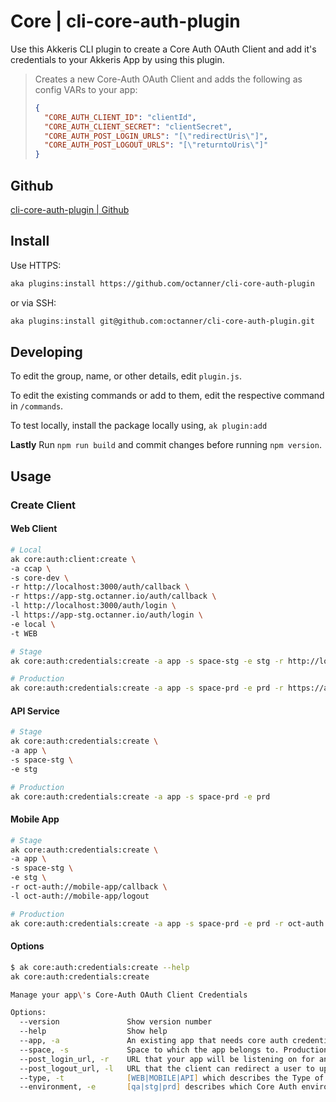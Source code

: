 # Core | cli-core-auth-plugin

Use this Akkeris CLI plugin to create a Core Auth OAuth Client and add it's credentials to your Akkeris App by using this plugin.

> Creates a new Core-Auth OAuth Client and adds the following as config VARs to your app:
>
> ```json
> {
>   "CORE_AUTH_CLIENT_ID": "clientId",
>   "CORE_AUTH_CLIENT_SECRET": "clientSecret",
>   "CORE_AUTH_POST_LOGIN_URLS": "[\"redirectUris\"]",
>   "CORE_AUTH_POST_LOGOUT_URLS": "[\"returntoUris\"]"
> }
> ```

## Github

[cli-core-auth-plugin | Github](https://github.com/octanner/cli-core-auth-plugin)

## Install

Use HTTPS:

```zsh
aka plugins:install https://github.com/octanner/cli-core-auth-plugin
```

or via SSH:

```zsh
aka plugins:install git@github.com:octanner/cli-core-auth-plugin.git
```

## Developing

To edit the group, name, or other details, edit `plugin.js`.

To edit the existing commands or add to them, edit the respective command in `/commands`.

To test locally, install the package locally using, `ak plugin:add`

**Lastly**
Run `npm run build` and commit changes before running `npm version`.

## Usage

### Create Client

#### Web Client

```zsh
# Local
ak core:auth:client:create \
-a ccap \
-s core-dev \
-r http://localhost:3000/auth/callback \
-r https://app-stg.octanner.io/auth/callback \
-l http://localhost:3000/auth/login \
-l https://app-stg.octanner.io/auth/login \
-e local \
-t WEB

# Stage
ak core:auth:credentials:create -a app -s space-stg -e stg -r http://localhost:3000/auth/callback -r https://app-stg.octanner.io/auth/callback -l http://localhost:3000/auth/login -l https://app-stg.octanner.io/auth/login

# Production
ak core:auth:credentials:create -a app -s space-prd -e prd -r https://app.octanner.io/auth/callback -l https://app.octanner.io/auth/login
```

#### API Service

```zsh
# Stage
ak core:auth:credentials:create \
-a app \
-s space-stg \
-e stg

# Production
ak core:auth:credentials:create -a app -s space-prd -e prd
```

#### Mobile App

```zsh
# Stage
ak core:auth:credentials:create \
-a app \
-s space-stg \
-e stg \
-r oct-auth://mobile-app/callback \
-l oct-auth://mobile-app/logout

# Production
ak core:auth:credentials:create -a app -s space-prd -e prd -r oct-auth://mobile-app/callback -l oct-auth://mobile-app/logout
```

#### Options

```zsh
$ ak core:auth:credentials:create --help
ak core:auth:credentials:create

Manage your app\'s Core-Auth OAuth Client Credentials

Options:
  --version               Show version number                                                                                                         [boolean]
  --help                  Show help                                                                                                                   [boolean]
  --app, -a               An existing app that needs core auth credentials                                                                            [string] [required]
  --space, -s             Space to which the app belongs to. Production requires "https" URLs                                                         [string] [required]
  --post_login_url, -r    URL that your app will be listening on for an "authorization_code" once a user authenticates. Can be passed multiple times  [string]
  --post_logout_url, -l   URL that the client can redirect a user to upon logging out of sessions. Can be passed multiple times                       [string]
  --type, -t              [WEB|MOBILE|API] which describes the Type of OAUTH Client your app needs                                                    [string]
  --environment, -e       [qa|stg|prd] describes which Core Auth environment the credentials will be created                                          [string]
```
